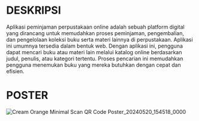 # DESKRIPSI
Aplikasi peminjaman perpustakaan online adalah sebuah platform digital yang dirancang untuk memudahkan proses peminjaman, pengembalian, dan pengelolaan koleksi buku serta materi lainnya di perpustakaan. Aplikasi ini umumnya tersedia dalam bentuk web. Dengan aplikasi ini, pengguna dapat mencari buku atau materi lain melalui katalog online berdasarkan judul, penulis, atau kategori tertentu. Proses pencarian ini memudahkan pengguna menemukan buku yang mereka butuhkan dengan cepat dan efisien.

# POSTER
![Cream Orange Minimal Scan QR Code Poster_20240520_154518_0000](https://github.com/mirandadf/Perpustakaan/assets/152164099/8565b4d2-6ebb-4e16-9f46-f51c1622d43b)
